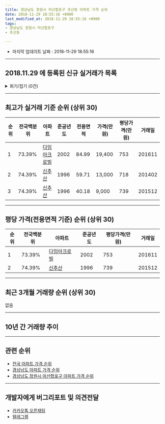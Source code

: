 ```yaml
---
title: 경상남도 창원시 마산합포구 추산동 아파트 가격 순위
date: 2018-11-29 18:55:16 +0900
last_modified_at: 2018-11-29 18:55:16 +0900
tags:
- 경상남도 창원시 마산합포구
- 추산동

---
```


* 마지막 업데이트 날짜 : 2018-11-29 18:55:16

---

## 2018.11.29 에 등록된 신규 실거래가 목록

<details>
<summary>펴기/접기 (0건)</summary>
<div markdown="1">

|아파트|준공년도|전용면적|가격(만원)|평당가격(만원)|거래일|전국백분위|
|---|---|---|---|---|---|---|
|없음|||||||


</div>
</details>

---

## 최고가 실거래 기준 순위 (상위 30)


|순위|전국백분위|아파트|준공년도|전용면적|가격(만원)|평당가격(만원)|거래일|
|---|---|---|---|---|---|---|---|
|1|73.39%|[다임아크로빌](https://search.naver.com/search.naver?query=%EA%B2%BD%EC%83%81%EB%82%A8%EB%8F%84+%EC%B0%BD%EC%9B%90%EC%8B%9C+%EB%A7%88%EC%82%B0%ED%95%A9%ED%8F%AC%EA%B5%AC+%EC%B6%94%EC%82%B0%EB%8F%99+%EB%8B%A4%EC%9E%84%EC%95%84%ED%81%AC%EB%A1%9C%EB%B9%8C)|2002|84.99|19,400|753|201611|
|2|74.39%|[신추산](https://search.naver.com/search.naver?query=%EA%B2%BD%EC%83%81%EB%82%A8%EB%8F%84+%EC%B0%BD%EC%9B%90%EC%8B%9C+%EB%A7%88%EC%82%B0%ED%95%A9%ED%8F%AC%EA%B5%AC+%EC%B6%94%EC%82%B0%EB%8F%99+%EC%8B%A0%EC%B6%94%EC%82%B0)|1996|59.71|13,000|718|201402|
|3|74.39%|[신추산](https://search.naver.com/search.naver?query=%EA%B2%BD%EC%83%81%EB%82%A8%EB%8F%84+%EC%B0%BD%EC%9B%90%EC%8B%9C+%EB%A7%88%EC%82%B0%ED%95%A9%ED%8F%AC%EA%B5%AC+%EC%B6%94%EC%82%B0%EB%8F%99+%EC%8B%A0%EC%B6%94%EC%82%B0)|1996|40.18|9,000|739|201512|


---

## 평당 가격(전용면적 기준) 순위 (상위 30)


|순위|전국백분위|아파트|준공년도|평당가격(만원)|거래일|
|---|---|---|---|---|---|
|1|73.39%|[다임아크로빌](https://search.naver.com/search.naver?query=%EA%B2%BD%EC%83%81%EB%82%A8%EB%8F%84+%EC%B0%BD%EC%9B%90%EC%8B%9C+%EB%A7%88%EC%82%B0%ED%95%A9%ED%8F%AC%EA%B5%AC+%EC%B6%94%EC%82%B0%EB%8F%99+%EB%8B%A4%EC%9E%84%EC%95%84%ED%81%AC%EB%A1%9C%EB%B9%8C)|2002|753|201611|
|2|74.39%|[신추산](https://search.naver.com/search.naver?query=%EA%B2%BD%EC%83%81%EB%82%A8%EB%8F%84+%EC%B0%BD%EC%9B%90%EC%8B%9C+%EB%A7%88%EC%82%B0%ED%95%A9%ED%8F%AC%EA%B5%AC+%EC%B6%94%EC%82%B0%EB%8F%99+%EC%8B%A0%EC%B6%94%EC%82%B0)|1996|739|201512|


---

## 최근 3개월 거래량 순위 (상위 30)

없음

---

## 10년 간 거래량 추이


<div style="width:100%;">
    <canvas id="deal_progress" height="250"></canvas>
</div>

<script>
new Chart(document.getElementById("deal_progress"), {
    type: 'line',
    data: {
        labels: ['200811','200812','200901','200902','200903','200904','200905','200906','200907','200908','200909','200910','200911','200912','201001','201002','201003','201004','201005','201006','201007','201008','201009','201010','201011','201012','201101','201102','201103','201104','201105','201106','201107','201108','201109','201110','201111','201112','201201','201202','201203','201204','201205','201206','201207','201208','201209','201210','201211','201212','201301','201302','201303','201304','201305','201306','201307','201308','201309','201310','201311','201312','201401','201402','201403','201404','201405','201406','201407','201408','201409','201410','201411','201412','201501','201502','201503','201504','201505','201506','201507','201508','201509','201510','201511','201512','201601','201602','201603','201604','201605','201606','201607','201608','201609','201610','201611','201612','201701','201702','201703','201704','201705','201706','201707','201708','201709','201710','201711','201712','201801','201802','201803','201804','201805','201806','201807','201808','201809','201810','201811'],
        datasets: [{
            label: '실거래 수',
            pointRadius: 1,
            data: [0, 5, 1, 1, 3, 5, 3, 1, 1, 0, 1, 5, 0, 4, 2, 3, 3, 2, 5, 2, 1, 3, 0, 3, 0, 0, 2, 1, 2, 1, 2, 2, 1, 2, 3, 1, 2, 0, 2, 4, 2, 0, 1, 1, 0, 0, 2, 2, 2, 3, 1, 2, 1, 0, 1, 0, 2, 3, 1, 1, 0, 3, 2, 4, 2, 1, 0, 0, 1, 3, 1, 1, 5, 3, 3, 0, 0, 0, 2, 0, 0, 1, 5, 4, 1, 2, 2, 1, 2, 6, 0, 1, 4, 1, 3, 3, 2, 2, 1, 1, 1, 4, 0, 2, 0, 1, 0, 1, 1, 1, 2, 0, 1, 1, 1, 0, 2, 2, 0, 0, 0],
            borderColor: "rgba(255, 201, 14, 1)",
            backgroundColor: "rgba(255, 201, 14, 0.5)",
            fill: true,
        }]
    },
    options: {
        responsive: true,
        title: {
            display: true,
            text: '10년간 거래량 추이'
        },
        tooltips: {
            mode: 'index',
            intersect: false,
        },
        hover: {
            mode: 'nearest',
            intersect: true
        },
        scales: {
            xAxes: [{
                display: true,
                scaleLabel: {
                    display: true,
                    labelString: '년/월'
                }
            }],
            yAxes: [{
                display: true,
                ticks: {
                    suggestedMin: 0,
                },
                scaleLabel: {
                    display: true,
                    labelString: '실거래 수'
                }
            }]
        }
    }
});

</script>


---

## 관련 순위

- [전국 아파트 가격 순위](https://inasie.github.io/apt-ranking/전국)
- [경상남도 아파트 가격 순위](https://inasie.github.io/apt-ranking/경상남도)
- [경상남도 창원시 마산합포구 아파트 가격 순위](https://inasie.github.io/apt-ranking/경상남도-창원시-마산합포구)


---

## 개발자에게 버그리포트 및 의견전달

- [카카오톡 오픈채팅](https://open.kakao.com/o/gLJUAP4)
- [텔레그램](https://t.me/inasie)

